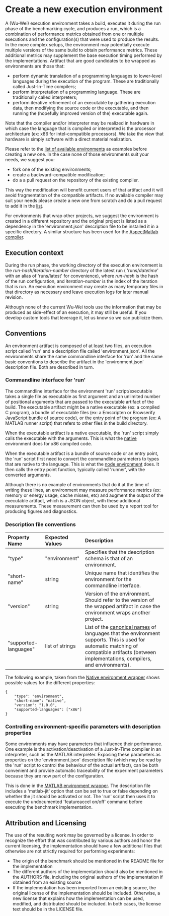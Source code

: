 # Create a new execution environment

A (Wu-Wei) execution environment takes a build, executes it during the run phase of the benchmarking cycle, and produces a run, which is a combination of performance metrics obtained from one or multiple executions and the configuration(s) that were used to produce the results. In the more complex setups, the environment may potentially execute multiple versions of the same build to obtain performance metrics. These additional metrics may supplement the base execution timing performed by the implementations. Artifact that are good candidates to be wrapped as environments are those that:

- perform dynamic translation of a programming languages to lower-level languages during the execution of the program. These are traditionally called Just-In-Time compilers;
- perform interpretation of a programming language. These are traditionally called interpreters;
- perform iterative refinement of an executable by gathering execution data, then modifying the source code or the executable, and then running the (hopefully improved version of the) executable again.

Note that the compiler and/or interpreter may be realized in hardware in which case the language that is compiled or interpreted is the processor architecture (ex: x86 for intel-compatible processors). We take the view that hardware is simply software with a direct material realization.

Please refer to the [list of available environments](list-available-artifacts.md#environments) as examples before creating a new one. In the case none of those environments suit your needs, we suggest you:

- fork one of the existing environments;
- create a backward-compatible modification;
- do a a pull request on the repository of the existing compiler.

This way the modification will benefit current users of that artifact and it will avoid fragmentation of the compatible artifacts. If no available compiler may suit your needs please create a new one from scratch and do a pull request to add it in the [list](list-available-artifacts.md#environments).

For environments that wrap other projects, we suggest the environment is created in a different repository and the original project is listed as a dependency in the 'environment.json' description file to be installed it in a specific directory. A similar structure has been used for the [AspectMatlab compiler](https://github.com/Sable/aspect-matlab-compiler).

## Execution context

During the run phase, the working directory of the execution environment is the *run-hash*/*iteration-number* directory of the latest run ( 'runs/*datetime*' with an alias of 'runs/latest' for convenience), where *run-hash* is the hash of the run configuration, and *iteration-number* is the index of the iteration that is run. An execution environment may create as many temporary files in that directory as necessary and leave execution logs for later manual revision.

Although none of the current Wu-Wei tools use the information that may be produced as side-effect of an execution, it may still be useful. If you develop custom tools that leverage it, let us know so we can publicize them.

## Conventions

An environment artifact is composed of at least two files, an execution script called 'run' and a description file called 'environment.json'. All the environments share the same commandline interface for 'run' and the same basic conventions to describe the artifact in the 'environment.json' description file. Both are described in turn.

### Commandline interface for 'run'

The commandline interface for the environment 'run' script/executable takes a single file as executable as first argument and an unlimited number of positional arguments that are passed to the executable artifact of the build. The executable artifact might be a native executable (ex: a compiled C program), a bundle of executable files (ex: a Emscripten or Browserify JavaScript bundle of source code), or the entry point of the program (ex: A MATLAB runner script) that refers to other files in the build directory.

When the executable artifact is a native executable, the 'run' script simply calls the executable with the arguments. This is what the [native](https://github.com/Sable/ostrich-native-environment) environment does for x86 compiled code.

When the executable artifact is a bundle of source code or an entry point, the 'run' script first need to convert the commandline parameters to types that are native to the language. This is what the [node environment](https://github.com/Sable/ostrich-node-environment) does. It then calls the entry point function, typically called 'runner', with the converted arguments.

Although there is no example of environments that do it at the time of writing these lines, an environment may measure performance metrics (ex: memory or energy usage, cache misses, etc) and augment the output of the executable artifact, which is a JSON object, with these additional measurements. These measurement can then be used by a report tool for producing figures and diagnostics.

### Description file conventions

| Property Name         | Expected Values  | Description                                                               |
| :-------------------- | :--------------- | :------------------------------------------------------------------------ |
| "type"                | "environment"    | Specifies that the description schema is that of an environment.          |
| "short-name"          | string           | Unique name that identifies the environment for the commandline interface.|
| "version"             | string           | Version of the environment. Should refer to the version of the wrapped artifact in case the environment wraps another project. |
| "supported-languages" | list of strings  | List of the [canonical names](README.md#canonical-names-for-languages) of languages that the environment supports. This is used for automatic matching of compatible artifacts (between implementations, compilers, and environments). |

The following example, taken from the [Native environment wrapper](https://github.com/Sable/ostrich-native-environment) shows possible values for the different properties:


    {
    	"type": "environment",
    	"short-name": "native",
    	"version": "1.0.0",
    	"supported-languages": ["x86"]
    }   


### Controlling environment-specific parameters with description properties

Some environments may have parameters that influence their performance. One example is the activation/deactivation of a Just-In-Time compiler in an interpreter, such as the MATLAB interpreter. Exposing these parameters as properties on the 'environment.json' description file (which may be read by the 'run' script to control the behaviour of the actual artifact),  can be both convenient and provide automatic traceability of the experiment parameters because they are now part of the configuration.

This is done in the [MATLAB environment wrapper](https://github.com/Sable/ostrich-matlab-environment). The description file includes a 'matlab-jit' option that can be set to true or false depending on whether the jit should be activated or not. The 'run' script then uses it to execute the undocumented 'featureaccel on/off' command before executing the benchmark implementation.


## Attribution and Licensing

The use of the resulting work may be governed by a license. In order to recognize the effort that was contributed by various authors and honor the current licensing, the implementation should have a few additional files that otherwise are not strictly required for performing experiments:

- The origin of the benchmark should be mentioned in the README file for the implementation
- The different authors of the implementation should also be mentioned in the AUTHORS file, including the original authors of the implementation if obtained from an existing source
- If the implementation has been imported from an existing source, the original license of the implementation should be included. Otherwise, a new license that explains how the implementation can be used, modified, and distributed should be included. In both cases, the license text should be in the LICENSE file.
